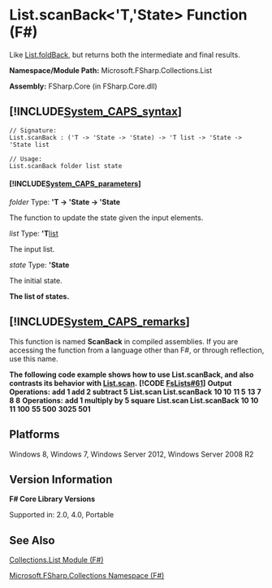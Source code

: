 # List.scanBack<'T,'State> Function (F#)

Like [List.foldBack](http://msdn.microsoft.com/en-us/library/b9a58e66-efe1-445f-a90c-ac9ffb9d40c7), but returns both the intermediate and final results.

**Namespace/Module Path:** Microsoft.FSharp.Collections.List

**Assembly:** FSharp.Core (in FSharp.Core.dll)


## [!INCLUDE[System_CAPS_syntax](//System/Token/System_CAPS_syntax_md.md)]

```
// Signature:
List.scanBack : ('T -> 'State -> 'State) -> 'T list -> 'State -> 'State list

// Usage:
List.scanBack folder list state
```

#### [!INCLUDE[System_CAPS_parameters](//System/Token/System_CAPS_parameters_md.md)]
*folder*
Type: **'T -&gt; 'State -&gt; 'State**


The function to update the state given the input elements.


*list*
Type: **'T**[list](http://msdn.microsoft.com/en-us/library/c627b668-477b-4409-91ed-06d7f1b3e4a7)


The input list.


*state*
Type: **'State**


The initial state.



**The list of states.**
## [!INCLUDE[System_CAPS_remarks](//System/Token/System_CAPS_remarks_md.md)]
This function is named **ScanBack** in compiled assemblies. If you are accessing the function from a language other than F#, or through reflection, use this name.

**The following code example shows how to use List.scanBack, and also contrasts its behavior with [List.scan](http://msdn.microsoft.com/en-us/library/21f636db-885c-4a72-970e-e3841f33a1b8).**
**[!CODE [FsLists#61](../CodeSnippet/VS_Snippets_Fsharp/fslists/FSharp/fs/program.fs#61)]**
**Output**
**Operations:**
**add 1  add 2  subtract 5**
**List.scan List.scanBack**
**10         10**
**11          5**
**13          7**
**8          8**
**Operations:**
**add 1  multiply by 5  square**
**List.scan List.scanBack**
**10         10**
**11        100**
**55        500**
**3025        501**
## Platforms
Windows 8, Windows 7, Windows Server 2012, Windows Server 2008 R2


## Version Information
**F# Core Library Versions**

Supported in: 2.0, 4.0, Portable




## See Also
[Collections.List Module &#40;F&#35;&#41;](Collections.List+Module+28%F%2329%.md)

[Microsoft.FSharp.Collections Namespace &#40;F&#35;&#41;](Microsoft.FSharp.Collections+Namespace+28%F%2329%.md)

